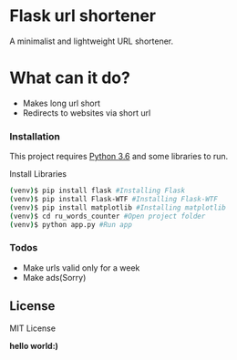 # Flask url shortener
A minimalist and lightweight URL shortener.

# What can it  do?

  - Makes long url short
  - Redirects to websites via short url

### Installation

This project requires [Python 3.6](https://www.python.org/downloads/release/python-360/) and some libraries to run.

Install Libraries

```sh
(venv)$ pip install flask #Installing Flask
(venv)$ pip install Flask-WTF #Installing Flask-WTF
(venv)$ pip install matplotlib #Installing matplotlib
(venv)$ cd ru_words_counter #Open project folder
(venv)$ python app.py #Run app
```


### Todos

 - Make urls valid only for a week
 - Make ads(Sorry)

License
----
MIT License


**hello world:)**
